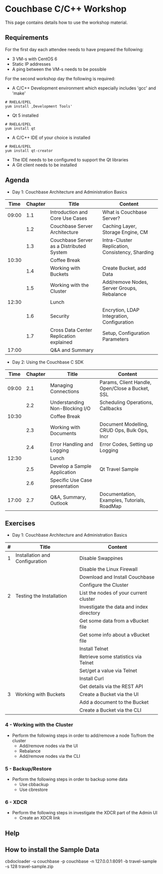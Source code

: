 # Couchbase C/C++ Workshop

This page contains details how to use the workshop material.

## Requirements

For the first day each attendee needs to have prepared the following:

* 3 VM-s with CentOS 6
* Static IP addresses
* A ping between the VM-s needs to be possible

For the second workshop day the following is required:

* A C/C++ Development environment which especially includes 'gcc' and 'make'

```
# RHEL6/EPEL
yum install ‚Development Tools'
```

* Qt 5 installed

```
# RHEL6/EPEL
yum install qt
```

* A C/C++ IDE of your choice is installed

```
# RHEL6/EPEL
yum install qt-creator
```

* The IDE needs to be configured to support the Qt libraries
* A Git client needs to be installed

## Agenda

* Day 1: Couchbase Architecture and Administration Basics

| Time            | Chapter       | Title                                   | Content                                          |
| --------------- | ------------- | --------------------------------------- | ------------------------------------------------ |
| 09:00           | 1.1           | Introduction and Core Use Cases         | What is Couchbase Server?                        |
|                 | 1.2           | Couchbase Server Architecture           | Caching Layer, Storage Engine, CM                |
|                 | 1.3           | Couchbase Server as a Distributed System| Intra-Cluster Replication, Consistency, Sharding |
| 10:30           |               | Coffee Break                            |                                                  |
|                 | 1.4           | Working with Buckets                    | Create Bucket, add Data                          |
|                 | 1.5           | Working with the Cluster                | Add/remove Nodes, Server Groups, Rebalance       |
| 12:30           |               | Lunch                                   |                                                  |
|                 | 1.6           | Security                                | Encrytion, LDAP Integration, Configuration       |
|                 | 1.7           | Cross Data Center Replication explained | Setup, Configuration Parameters                  |
| 17:00           |               | Q&A and Summary                         |                                                  |

* Day 2: Using the Couchbase C SDK

| Time            | Chapter       | Title                                   | Content                                          |
| --------------- | ------------- | --------------------------------------- | ------------------------------------------------ |
| 09:00           | 2.1           | Managing Connections                    | Params, Client Handle, Open/Close a Bucket, SSL  |
|                 | 2.2           | Understanding Non-Blocking I/O          | Scheduling Operations, Callbacks                 |
| 10:30           |               | Coffee Break                            |                                                  |
|                 | 2.3           | Working with Documents                  | Document Modelling, CRUD Ops, Bulk Ops, Incr     |
|                 | 2.4           | Error Handling and Logging              | Error Codes, Setting up Logging                  |
| 12:30           |               | Lunch                                   |                                                  |
|                 | 2.5           | Develop a Sample Application            | Qt Travel Sample                                 |
|                 | 2.6           | Specific Use Case presentation          |                                                  |
| 17:00           | 2.7           | Q&A, Summary, Outlook                   | Documentation, Examples, Tutorials, RoadMap      |


## Exercises

* Day 1: Couchbase Architecture and Administration Basics

| #               | Title                                  | Content                                      | 
| --------------- | -------------------------------------- | -------------------------------------------- |
| 1               | Installation and Configuration         | Disable Swappines | 
|                 |                                        | Disable the Linux Firewall |
|                 |                                        | Download and Install Couchbase |
|                 |                                        | Configure the Cluster |
| 2               | Testing the Installation               | List the nodes of your current cluster |
|                 |                                        | Investigate the data and index directory |
|                 |                                        | Get some data from a vBucket file |
|                 |                                        | Get some info about a vBucket file |
|                 |                                        | Install Telnet |
|                 |                                        | Retrieve some statistics via Telnet |
|                 |                                        | Set/get a value via Telnet |
|                 |                                        | Install Curl |
|                 |                                        | Get details via the REST API |
| 3               | Working with Buckets                   | Create a Bucket via the UI |
|                 |                                        | Add a document to the Bucket |
|                 |                                        | Create a Bucket via the CLI|



### 4 - Working with the Cluster

* Perform the following steps in order to add/remove a node 
To/from the cluster
  * Add/remove nodes via the UI
  * Rebalance
  * Add/remove nodes via the CLI

### 5 - Backup/Restore

* Perform the following steps in order to backup some data
  * Use cbbackup
  * Use cbrestore

### 6 - XDCR

* Perform the following steps in investigate the XDCR part 
of the Admin UI
  * Create an XDCR link



## Help

## How to install the Sample Data

cbdocloader -u couchbase -p couchbase -n 127.0.0.1:8091 -b travel-sample -s 128 travel-sample.zip

